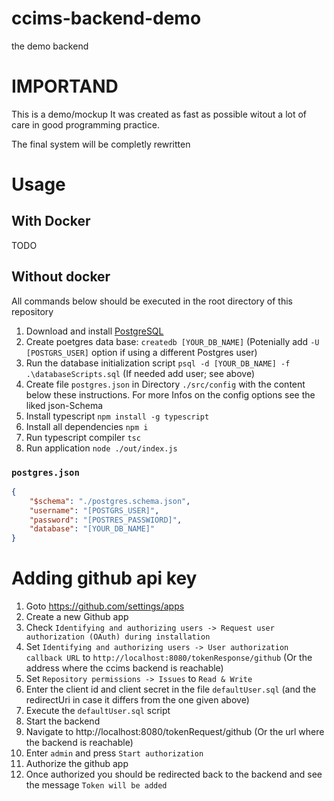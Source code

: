 # ccims-backend-demo
the demo backend

# IMPORTAND

This is a demo/mockup
It was created as fast as possible witout a lot of care in good programming practice.

The final system will be completly rewritten

# Usage
## With Docker
TODO
## Without docker
All commands below should be executed in the root directory of this repository
1. Download and install [PostgreSQL](https://www.postgresql.org/)
1. Create poetgres data base: `createdb [YOUR_DB_NAME]` (Potenially add `-U [POSTGRS_USER]` option if using a different Postgres user)
1. Run the database initialization script `psql -d [YOUR_DB_NAME] -f .\databaseScripts.sql` (If needed add user; see above)
1. Create file `postgres.json` in Directory `./src/config` with the content below these instructions. For more Infos on the config options see the liked json-Schema
1. Install typescript `npm install -g typescript`
1. Install all dependencies `npm i`
1. Run typescript compiler `tsc`
1. Run application `node ./out/index.js`
### `postgres.json`
```json
{
    "$schema": "./postgres.schema.json",
    "username": "[POSTGRS_USER]",
    "password": "[POSTRES_PASSWIORD]",
    "database": "[YOUR_DB_NAME]"  
}
```

# Adding github api key
1. Goto https://github.com/settings/apps
1. Create a new Github app
1. Check `Identifying and authorizing users -> Request user authorization (OAuth) during installation`
1. Set `Identifying and authorizing users -> User authorization callback URL` to `http://localhost:8080/tokenResponse/github` (Or the address where the ccims backend is reachable)
1. Set `Repository permissions -> Issues` to `Read & Write`
1. Enter the client id and client secret in the file `defaultUser.sql` (and the redirectUri in case it differs from the one given above)
1. Execute the `defaultUser.sql` script
1. Start the backend
1. Navigate to http://localhost:8080/tokenRequest/github (Or the url where the backend is reachable)
1. Enter `admin` and press `Start authorization`
1. Authorize the github app
1. Once authorized you should be redirected back to the backend and see the message `Token will be added`
